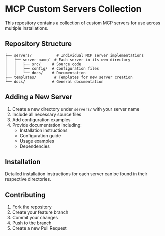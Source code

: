 # MCP Custom Servers Collection

This repository contains a collection of custom MCP servers for use across multiple installations.

## Repository Structure

```
├── servers/           # Individual MCP server implementations
│   ├── server-name/  # Each server in its own directory
│   │   ├── src/     # Source code
│   │   ├── config/  # Configuration files
│   │   └── docs/    # Documentation
├── templates/        # Templates for new server creation
└── docs/            # General documentation
```

## Adding a New Server

1. Create a new directory under `servers/` with your server name
2. Include all necessary source files
3. Add configuration examples
4. Provide documentation including:
   - Installation instructions
   - Configuration guide
   - Usage examples
   - Dependencies

## Installation

Detailed installation instructions for each server can be found in their respective directories.

## Contributing

1. Fork the repository
2. Create your feature branch
3. Commit your changes
4. Push to the branch
5. Create a new Pull Request